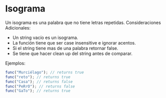 # Isograma

Un isograma es una palabra que no tiene letras repetidas. Consideraciones Adicionales:

- Un string vacío es un isograma.
- La función tiene que ser case insensitive e ignorar acentos.
- Si el string tiene mas de una palabra retornar false.
- Se tiene que hacer clean up del string antes de comparar.

Ejemplos:

```js
func("Murciélago"); // returns true
func("reto"); // returns true
func("Casa"); // returns false
func("PeRrO"); // returns false
func("GaTo"); // returns true
```
